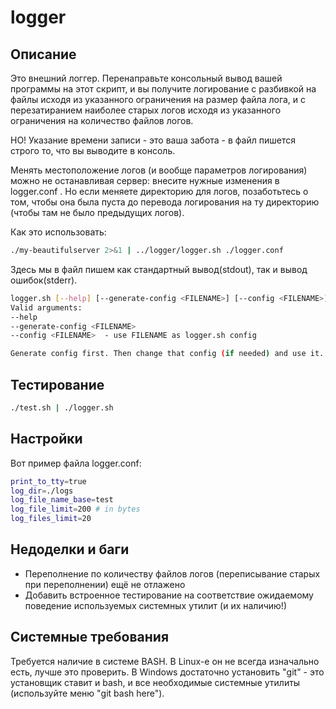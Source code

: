 # logger

## Описание

Это внешний логгер. Перенаправьте консольный вывод вашей программы на этот скрипт, и вы получите логирование с разбивкой на файлы исходя из указанного ограничения на размер файла лога, и с перезатиранием наиболее старых логов исходя из указанного ограничения на количество файлов логов.

НО! Указание времени записи - это ваша забота - в файл пишется строго то, что вы выводите в консоль.

Менять местоположение логов (и вообще параметров логирования) можно не останавливая сервер: внесите нужные изменения в logger.conf . Но если меняете директорию для логов, позаботьтесь о том, чтобы она была пуста до перевода логирования на ту директорию (чтобы там не было предыдущих логов).


Как это использовать:
```bash
./my-beautifulserver 2>&1 | ../logger/logger.sh ./logger.conf
```
Здесь мы в файл пишем как стандартный вывод(stdout), так и вывод ошибок(stderr).

```bash
logger.sh [--help] [--generate-config <FILENAME>] [--config <FILENAME>]
Valid arguments:
--help
--generate-config <FILENAME>
--config <FILENAME>  - use FILENAME as logger.sh config

Generate config first. Then change that config (if needed) and use it.
```


## Тестирование
```bash
./test.sh | ./logger.sh
```

## Настройки
Вот пример файла logger.conf:
```bash
print_to_tty=true
log_dir=./logs
log_file_name_base=test
log_file_limit=200 # in bytes
log_files_limit=20
```

## Недоделки и баги
* Переполнение по количеству файлов логов (переписывание старых при переполнении) ещё не отлажено
* Добавить встроенное тестирование на соответствие ожидаемому поведение используемых системных утилит (и их наличию!)

## Системные требования
Требуется наличие в системе BASH. В Linux-е он не всегда изначально есть, лучше это проверить. В Windows достаточно установить "git" - это установщик ставит и bash, и все необходимые системные утилиты (используйте меню "git bash here").
